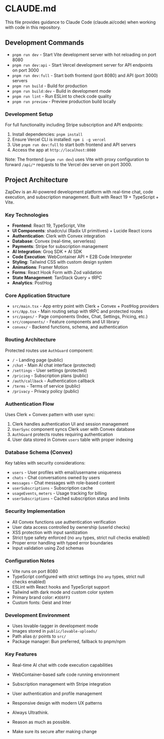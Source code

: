 # CLAUDE.md

This file provides guidance to Claude Code (claude.ai/code) when working with code in this repository.

## Development Commands

- `pnpm run dev` - Start Vite development server with hot reloading on port 8080
- `pnpm run dev:api` - Start Vercel development server for API endpoints on port 3000
- `pnpm run dev:full` - Start both frontend (port 8080) and API (port 3000) servers
- `pnpm run build` - Build for production 
- `pnpm run build:dev` - Build in development mode
- `pnpm run lint` - Run ESLint to check code quality
- `pnpm run preview` - Preview production build locally

### Development Setup

For full functionality including Stripe subscription and API endpoints:
1. Install dependencies: `pnpm install`
2. Ensure Vercel CLI is installed: `npm i -g vercel`
3. Use `pnpm run dev:full` to start both frontend and API servers
4. Access the app at `http://localhost:8080`

Note: The frontend (`pnpm run dev`) uses Vite with proxy configuration to forward `/api/*` requests to the Vercel dev server on port 3000.

## Project Architecture

ZapDev is an AI-powered development platform with real-time chat, code execution, and subscription management. Built with React 19 + TypeScript + Vite.

### Key Technologies
- **Frontend**: React 19, TypeScript, Vite
- **UI Components**: shadcn/ui (Radix UI primitives) + Lucide React icons
- **Authentication**: Clerk with Convex integration
- **Database**: Convex (real-time, serverless)
- **Payments**: Stripe for subscription management
- **AI Integration**: Groq SDK + AI SDK
- **Code Execution**: WebContainer API + E2B Code Interpreter
- **Styling**: Tailwind CSS with custom design system
- **Animations**: Framer Motion
- **Forms**: React Hook Form with Zod validation
- **State Management**: TanStack Query + tRPC
- **Analytics**: PostHog

### Core Application Structure
- `src/main.tsx` - App entry point with Clerk + Convex + PostHog providers
- `src/App.tsx` - Main routing setup with tRPC and protected routes
- `src/pages/` - Page components (Index, Chat, Settings, Pricing, etc.)
- `src/components/` - Feature components and UI library
- `convex/` - Backend functions, schema, and authentication

### Routing Architecture
Protected routes use `AuthGuard` component:
- `/` - Landing page (public)
- `/chat` - Main AI chat interface (protected)
- `/settings` - User settings (protected)
- `/pricing` - Subscription plans (public)
- `/auth/callback` - Authentication callback
- `/terms` - Terms of service (public)
- `/privacy` - Privacy policy (public)

### Authentication Flow
Uses Clerk + Convex pattern with user sync:
1. Clerk handles authentication UI and session management
2. `UserSync` component syncs Clerk user with Convex database
3. `AuthGuard` protects routes requiring authentication
4. User data stored in Convex `users` table with proper indexing

### Database Schema (Convex)
Key tables with security considerations:
- `users` - User profiles with email/username uniqueness
- `chats` - Chat conversations owned by users
- `messages` - Chat messages with role-based content
- `userSubscriptions` - Subscription cache
- `usageEvents`, `meters` - Usage tracking for billing
- `userSubscriptions` - Cached subscription status and limits

### Security Implementation
- All Convex functions use authentication verification
- User data access controlled by ownership (userId checks)
- XSS protection with input sanitization
- Strict type safety enforced (no `any` types, strict null checks enabled)
- Proper error handling with typed error boundaries
- Input validation using Zod schemas

### Configuration Notes
- Vite runs on port 8080
- TypeScript configured with strict settings (no `any` types, strict null checks enabled)
- ESLint with React hooks and TypeScript support
- Tailwind with dark mode and custom color system
- Primary brand color: `#3E6FF3`
- Custom fonts: Geist and Inter

### Development Environment
- Uses lovable-tagger in development mode
- Images stored in `public/lovable-uploads/`
- Path alias `@/` points to `src/`
- Package manager: Bun preferred, fallback to pnpm/npm

### Key Features
- Real-time AI chat with code execution capabilities
- WebContainer-based safe code running environment
- Subscription management with Stripe integration
- User authentication and profile management
- Responsive design with modern UX patterns

- Always Ultrathink.
- Reason as much as possible.
- Make sure its secure after making change
